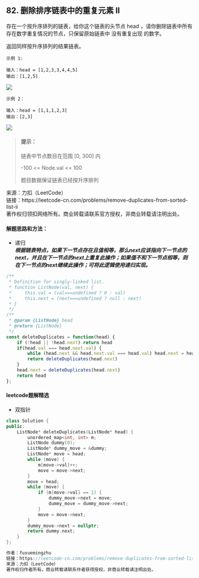 ## 82. 删除排序链表中的重复元素 II

<p>
存在一个按升序排列的链表，给你这个链表的头节点 head ，请你删除链表中所有存在数字重复情况的节点，只保留原始链表中 没有重复出现 的数字。

返回同样按升序排列的结果链表。
</p>

```
示例 1:

输入：head = [1,2,3,3,4,4,5]
输出：[1,2,5]
```
![](https://assets.leetcode.com/uploads/2021/01/04/linkedlist1.jpg)
```
示例 2：

输入：head = [1,1,1,2,3]
输出：[2,3]
```
![](https://assets.leetcode.com/uploads/2021/01/04/linkedlist2.jpg)

> #### 提示：
>
> 链表中节点数目在范围 [0, 300] 内
>
> -100 <= Node.val <= 100
> 
> 题目数据保证链表已经按升序排列

<p style="font-size: 14px">
来源：力扣（LeetCode） <br>
链接：https://leetcode-cn.com/problems/remove-duplicates-from-sorted-list-ii <br>
著作权归领扣网络所有。商业转载请联系官方授权，非商业转载请注明出处。
</p>

#### 解题思路和方法：
- 递归  
  **_根据链表特点，如果下一节点存在且值相等，那么next应该指向下一节点的next，并且在下一节点的next上重复此操作；如果值不和下一节点相等，则在下一节点的next继续此操作；可将此逻辑使用递归实现。_**

```js
/**
 * Definition for singly-linked list.
 * function ListNode(val, next) {
 *     this.val = (val===undefined ? 0 : val)
 *     this.next = (next===undefined ? null : next)
 * }
 */
/**
 * @param {ListNode} head
 * @return {ListNode}
 */
const deleteDuplicates = function(head) {
    if (!head || !head.next) return head
    if(head.val === head.next.val) {
        while (head.next && head.next.val === head.val) head.next = head.next.next
        return deleteDuplicates(head.next)
    }
    head.next = deleteDuplicates(head.next)
    return head
};
```

#### leetcode题解精选
- 双指针
```C++
class Solution {
public:
    ListNode* deleteDuplicates(ListNode* head) {
        unordered_map<int, int> m;
        ListNode dummy(0);
        ListNode* dummy_move = &dummy;
        ListNode* move = head;
        while (move) {
            m[move->val]++;
            move = move->next;
        }
        move = head;
        while (move) {
            if (m[move->val] == 1) {
                dummy_move->next = move;
                dummy_move = dummy_move->next;
            }
            move = move->next;
        }
        dummy_move->next = nullptr;
        return dummy.next;
    }
};

作者：fuxuemingzhu
链接：https://leetcode-cn.com/problems/remove-duplicates-from-sorted-list-ii/solution/fu-xue-ming-zhu-di-gui-die-dai-yi-pian-t-wy0h/
来源：力扣（LeetCode）
著作权归作者所有。商业转载请联系作者获得授权，非商业转载请注明出处。
```
